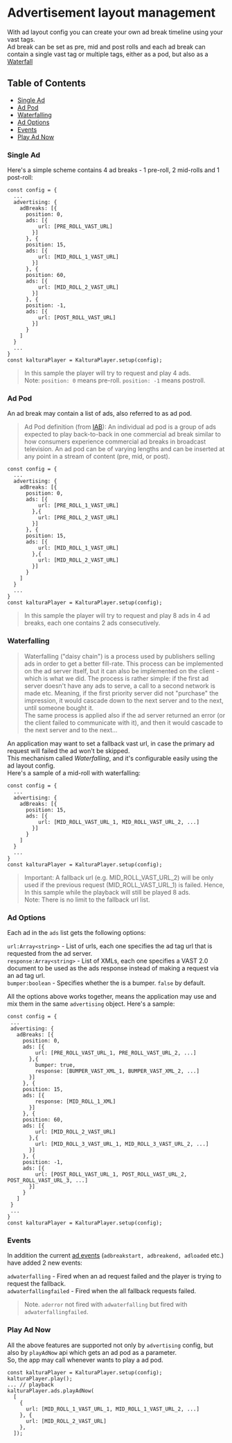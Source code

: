 # Advertisement layout management

With ad layout config you can create your own ad break timeline using your vast tags.  
Ad break can be set as pre, mid and post rolls and each ad break can contain a single vast tag or multiple tags, either as a pod, but also as a [Waterfall](#waterfalling)

## Table of Contents

- [Single Ad](#single-ad)
- [Ad Pod](#ad-pod)
- [Waterfalling](#waterfalling)
- [Ad Options](#ad-options)
- [Events](#events)
- [Play Ad Now](#play-ad-now)

### Single Ad

Here's a simple scheme contains 4 ad breaks - 1 pre-roll, 2 mid-rolls and 1 post-roll:

```ecmascript 6
const config = {
  ...
  advertising: {
    adBreaks: [{
      position: 0,
      ads: [{
          url: [PRE_ROLL_VAST_URL]
        }]
      }, {
      position: 15,
      ads: [{
          url: [MID_ROLL_1_VAST_URL]
        }]
      }, {
      position: 60,
      ads: [{
          url: [MID_ROLL_2_VAST_URL]
        }]
      }, {
      position: -1,
      ads: [{
          url: [POST_ROLL_VAST_URL]
        }]
      }
    ]
  }
  ...
}
const kalturaPlayer = KalturaPlayer.setup(config);
```

> In this sample the player will try to request and play 4 ads.  
> Note: `position: 0` means pre-roll. `position: -1` means postroll.

### Ad Pod

An ad break may contain a list of ads, also referred to as ad pod.

> Ad Pod definition (from [IAB](https://www.iab.com/insights/digital-video-advertising-glossary)): An individual ad pod is a group of ads expected to play back-to-back in one commercial ad break similar to how consumers experience commercial ad breaks in broadcast television. An ad pod can be of varying lengths and can be inserted at any point in a stream of content (pre, mid, or post).

```ecmascript 6
const config = {
  ...
  advertising: {
    adBreaks: [{
      position: 0,
      ads: [{
          url: [PRE_ROLL_1_VAST_URL]
        },{
          url: [PRE_ROLL_2_VAST_URL]
        }]
      }, {
      position: 15,
      ads: [{
          url: [MID_ROLL_1_VAST_URL]
        },{
          url: [MID_ROLL_2_VAST_URL]
        }]
      }
    ]
  }
  ...
}
const kalturaPlayer = KalturaPlayer.setup(config);
```

> In this sample the player will try to request and play 8 ads in 4 ad breaks, each one contains 2 ads consecutively.

### Waterfalling

> Waterfalling ("daisy chain") is a process used by publishers selling ads in order to get a better fill-rate.
> This process can be implemented on the ad server itself, but it can also be implemented on the client - which is what we did.
> The process is rather simple: if the first ad server doesn't have any ads to serve, a call to a second network is made etc.
> Meaning, if the first priority server did not "purchase" the impression, it would cascade down to the next server and to the next, until someone bought it.  
>  The same process is applied also if the ad server returned an error (or the client failed to communicate with it), and then it would cascade to the next server and to the next...

An application may want to set a fallback vast url, in case the primary ad request will failed the ad won't be skipped.  
This mechanism called _Waterfalling_, and it's configurable easily using the ad layout config.  
Here's a sample of a mid-roll with waterfalling:

```ecmascript 6
const config = {
  ...
  advertising: {
    adBreaks: [{
      position: 15,
      ads: [{
          url: [MID_ROLL_VAST_URL_1, MID_ROLL_VAST_URL_2, ...]
        }]
      }
    ]
  }
  ...
}
const kalturaPlayer = KalturaPlayer.setup(config);
```

> Important: A fallback url (e.g. MID_ROLL_VAST_URL_2) will be only used if the previous request (MID_ROLL_VAST_URL_1) is failed. Hence, In this sample while the playback will still be played 8 ads.  
> Note: There is no limit to the fallback url list.

### Ad Options

Each ad in the `ads` list gets the following options:

`url:Array<string>` - List of urls, each one specifies the ad tag url that is requested from the ad server.  
`response:Array<string>` - List of XMLs, each one specifies a VAST 2.0 document to be used as the ads response instead of making a request via an ad tag url.  
`bumper:boolean` - Specifies whether the is a bumper. `false` by default.

All the options above works together, means the application may use and mix them in the same `advertising` object.
Here's a sample:

```ecmascript 6
const config = {
 ...
 advertising: {
   adBreaks: [{
     position: 0,
     ads: [{
         url: [PRE_ROLL_VAST_URL_1, PRE_ROLL_VAST_URL_2, ...]
       },{
         bumper: true,
         response: [BUMPER_VAST_XML_1, BUMPER_VAST_XML_2, ...]
       }]
     }, {
     position: 15,
     ads: [{
         response: [MID_ROLL_1_XML]
       }]
     }, {
     position: 60,
     ads: [{
         url: [MID_ROLL_2_VAST_URL]
       },{
         url: [MID_ROLL_3_VAST_URL_1, MID_ROLL_3_VAST_URL_2, ...]
       }]
     }, {
     position: -1,
     ads: [{
         url: [POST_ROLL_VAST_URL_1, POST_ROLL_VAST_URL_2, POST_ROLL_VAST_URL_3, ...]
       }]
     }
   ]
 }
 ...
}
const kalturaPlayer = KalturaPlayer.setup(config);
```

### Events

In addition the current [ad events](./ads.md#ad-events) (`adbreakstart, adbreakend, adloaded` etc.) have added 2 new events:

`adwaterfalling` - Fired when an ad request failed and the player is trying to request the fallback.  
`adwaterfallingfailed` - Fired when the all fallback requests failed.

> Note. `aderror` not fired with `adwaterfalling` but fired with `adwaterfallingfailed`.

### Play Ad Now

All the above features are supported not only by `advertising` config, but also by `playAdNow` api which gets an ad pod as a parameter.  
So, the app may call whenever wants to play a ad pod.

```ecmascript 6
const kalturaPlayer = KalturaPlayer.setup(config);
kalturaPlayer.play();
... // playback
kalturaPlayer.ads.playAdNow(
  [
    {
      url: [MID_ROLL_1_VAST_URL_1, MID_ROLL_1_VAST_URL_2, ...]
    }, {
      url: [MID_ROLL_2_VAST_URL]
    },
  ]);
```
